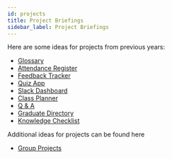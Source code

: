 ```yaml
---
id: projects
title: Project Briefings
sidebar_label: Project Briefings
---
```


Here are some ideas for projects from previous years:

- [Glossary](https://docs.google.com/document/d/1MxlmMCq2ddsLjghlNumG-kMKruglYomirifBfuU_XHU/edit?usp=sharing)
- [Attendance Register](https://docs.google.com/document/d/1JWjDJ8c5v06rFFwXBYHT5QoNg8T6gQpyI3mxOgb3JJ0/edit?usp=sharing)
- [Feedback Tracker](https://docs.google.com/document/d/1WLsBsTW4MSrsyip1dTUAJHuURuAwer_FXuU7S_vUGlo/edit?usp=sharing)
- [Quiz App](https://docs.google.com/document/d/1jSJLlNmECTCq_wVcDHNxKINOdrLjm7W3S1lU2bYFVr4/edit?usp=sharing)
- [Slack Dashboard](https://docs.google.com/document/d/1yy6t-Ri-Ze--ycM1_F7HXQnChXmGc1njezBqYoWbiJ4/edit?usp=sharing)
- [Class Planner](https://docs.google.com/document/d/1XnJoTO_pxp8QCD-cetJElqPhbvEI6RUYyllR2MihNPE/edit?usp=sharing)
- [Q & A](https://docs.google.com/document/d/1uuZdIaWM920PS-FeVBQl5PAQQocyywhOEL5_3A5FwIk/edit)
- [Graduate Directory](https://docs.google.com/document/d/1gFrmuceVcXywf7oZoAdJW32InWo9iIH0hHhhS52LHUM/edit#)
- [Knowledge Checklist](https://docs.google.com/document/d/1vvvlRZJxfOTYvrwWpSFWR5LiG7QAFI2bXVBMQ-8W0Zs/edit?usp=sharing)

Additional ideas for projects can be found here

- [Group Projects](https://github.com/CodeYourFuture/group-projects)
